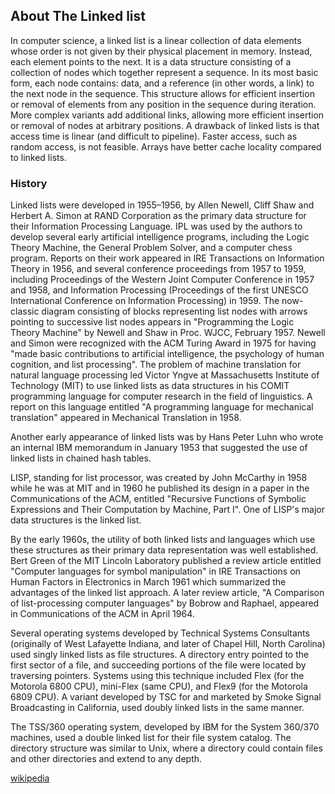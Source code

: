 ## About The Linked list

In computer science, a linked list is a linear collection of data elements whose order is not given by their physical placement in memory. Instead, each element points to the next. It is a data structure consisting of a collection of nodes which together represent a sequence. In its most basic form, each node contains: data, and a reference (in other words, a link) to the next node in the sequence. This structure allows for efficient insertion or removal of elements from any position in the sequence during iteration. More complex variants add additional links, allowing more efficient insertion or removal of nodes at arbitrary positions. A drawback of linked lists is that access time is linear (and difficult to pipeline). Faster access, such as random access, is not feasible. Arrays have better cache locality compared to linked lists. 

### History
Linked lists were developed in 1955–1956, by Allen Newell, Cliff Shaw and Herbert A. Simon at RAND Corporation as the primary data structure for their Information Processing Language. IPL was used by the authors to develop several early artificial intelligence programs, including the Logic Theory Machine, the General Problem Solver, and a computer chess program. Reports on their work appeared in IRE Transactions on Information Theory in 1956, and several conference proceedings from 1957 to 1959, including Proceedings of the Western Joint Computer Conference in 1957 and 1958, and Information Processing (Proceedings of the first UNESCO International Conference on Information Processing) in 1959. The now-classic diagram consisting of blocks representing list nodes with arrows pointing to successive list nodes appears in "Programming the Logic Theory Machine" by Newell and Shaw in Proc. WJCC, February 1957. Newell and Simon were recognized with the ACM Turing Award in 1975 for having "made basic contributions to artificial intelligence, the psychology of human cognition, and list processing". The problem of machine translation for natural language processing led Victor Yngve at Massachusetts Institute of Technology (MIT) to use linked lists as data structures in his COMIT programming language for computer research in the field of linguistics. A report on this language entitled "A programming language for mechanical translation" appeared in Mechanical Translation in 1958.

Another early appearance of linked lists was by Hans Peter Luhn who wrote an internal IBM memorandum in January 1953 that suggested the use of linked lists in chained hash tables.

LISP, standing for list processor, was created by John McCarthy in 1958 while he was at MIT and in 1960 he published its design in a paper in the Communications of the ACM, entitled "Recursive Functions of Symbolic Expressions and Their Computation by Machine, Part I". One of LISP's major data structures is the linked list.

By the early 1960s, the utility of both linked lists and languages which use these structures as their primary data representation was well established. Bert Green of the MIT Lincoln Laboratory published a review article entitled "Computer languages for symbol manipulation" in IRE Transactions on Human Factors in Electronics in March 1961 which summarized the advantages of the linked list approach. A later review article, "A Comparison of list-processing computer languages" by Bobrow and Raphael, appeared in Communications of the ACM in April 1964.

Several operating systems developed by Technical Systems Consultants (originally of West Lafayette Indiana, and later of Chapel Hill, North Carolina) used singly linked lists as file structures. A directory entry pointed to the first sector of a file, and succeeding portions of the file were located by traversing pointers. Systems using this technique included Flex (for the Motorola 6800 CPU), mini-Flex (same CPU), and Flex9 (for the Motorola 6809 CPU). A variant developed by TSC for and marketed by Smoke Signal Broadcasting in California, used doubly linked lists in the same manner.

The TSS/360 operating system, developed by IBM for the System 360/370 machines, used a double linked list for their file system catalog. The directory structure was similar to Unix, where a directory could contain files and other directories and extend to any depth. 

[wikipedia][wikipedia-linked-list]


[wikipedia-linked-list]:https://en.wikipedia.org/wiki/Linked_list
